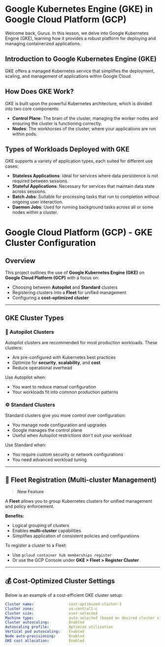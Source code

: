 # Google Kubernetes Engine (GKE) in Google Cloud Platform (GCP)

Welcome back, Gurus. In this lesson, we delve into Google Kubernetes Engine (GKE), learning how it provides a robust platform for deploying and managing containerized applications.

## Introduction to Google Kubernetes Engine (GKE)

GKE offers a managed Kubernetes service that simplifies the deployment, scaling, and management of applications within Google Cloud.

## How Does GKE Work?

GKE is built upon the powerful Kubernetes architecture, which is divided into two core components:

- **Control Plane**: The brain of the cluster, managing the worker nodes and ensuring the cluster is functioning correctly.
- **Nodes**: The workhorses of the cluster, where your applications are run within pods.

## Types of Workloads Deployed with GKE

GKE supports a variety of application types, each suited for different use cases:

- **Stateless Applications**: Ideal for services where data persistence is not required between sessions.
- **Stateful Applications**: Necessary for services that maintain data state across sessions.
- **Batch Jobs**: Suitable for processing tasks that run to completion without ongoing user interaction.
- **Daemon Jobs**: Used for running background tasks across all or some nodes within a cluster.

# Google Cloud Platform (GCP) - GKE Cluster Configuration

## Overview

This project outlines the use of **Google Kubernetes Engine (GKE)** on **Google Cloud Platform (GCP)** with a focus on:

- Choosing between **Autopilot** and **Standard** clusters
- Registering clusters into a **Fleet** for unified management
- Configuring a **cost-optimized cluster**

---

## GKE Cluster Types

### 🧭 Autopilot Clusters

Autopilot clusters are recommended for most production workloads. These clusters:

- Are pre-configured with Kubernetes best practices
- Optimize for **security**, **scalability**, and **cost**
- Reduce operational overhead

Use Autopilot when:
- You want to reduce manual configuration
- Your workloads fit into common production patterns

### ⚙️ Standard Clusters

Standard clusters give you more control over configuration:

- You manage node configuration and upgrades
- Google manages the control plane
- Useful when Autopilot restrictions don't suit your workload

Use Standard when:
- You require custom security or network configurations
- You need advanced workload tuning

---

## 🚀 Fleet Registration (Multi-cluster Management)

> **New Feature**

A **Fleet** allows you to group Kubernetes clusters for unified management and policy enforcement.

**Benefits:**
- Logical grouping of clusters
- Enables **multi-cluster** capabilities
- Simplifies application of consistent policies and configurations

To register a cluster to a Fleet:
- Use `gcloud container hub memberships register`
- Or use the GCP Console under **GKE > Fleet > Register Cluster**

---

## 💰 Cost-Optimized Cluster Settings

Below is an example of a cost-efficient GKE cluster setup:

```yaml
Cluster name:                cost-optimized-cluster-1
Cluster zone:                us-central1-c
Cluster size:                user-selected
Machine type:                auto-selected (based on desired cluster size)
Cluster autoscaling:         Enabled
Autoscaling profile:         Optimize utilization
Vertical pod autoscaling:    Enabled
Node auto-provisioning:      Enabled
GKE cost allocation:         Enabled
